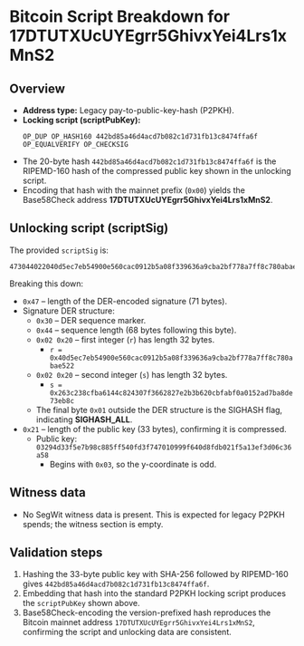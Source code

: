 # Bitcoin Script Breakdown for 17DTUTXUcUYEgrr5GhivxYei4Lrs1xMnS2

## Overview
- **Address type:** Legacy pay-to-public-key-hash (P2PKH).
- **Locking script (scriptPubKey):**
  ```
  OP_DUP OP_HASH160 442bd85a46d4acd7b082c1d731fb13c8474ffa6f OP_EQUALVERIFY OP_CHECKSIG
  ```
- The 20-byte hash `442bd85a46d4acd7b082c1d731fb13c8474ffa6f` is the RIPEMD-160 hash of the compressed public key shown in the unlocking script.
- Encoding that hash with the mainnet prefix (`0x00`) yields the Base58Check address **17DTUTXUcUYEgrr5GhivxYei4Lrs1xMnS2**.

## Unlocking script (scriptSig)
The provided `scriptSig` is:
```
473044022040d5ec7eb54900e560cac0912b5a08f339636a9cba2bf778a7ff8c780abae5220220263c238cfba6144c824307f3662827e2b3b620cbfabf0a0152ad7ba8de73eb8c012103294d33f5e7b98c885ff540fd3f747010999f640d8fdb021f5a13ef3d06c36a58
```
Breaking this down:
- `0x47` – length of the DER-encoded signature (71 bytes).
- Signature DER structure:
  - `0x30` – DER sequence marker.
  - `0x44` – sequence length (68 bytes following this byte).
  - `0x02 0x20` – first integer (`r`) has length 32 bytes.
    - `r = 0x40d5ec7eb54900e560cac0912b5a08f339636a9cba2bf778a7ff8c780abae522`
  - `0x02 0x20` – second integer (`s`) has length 32 bytes.
    - `s = 0x263c238cfba6144c824307f3662827e2b3b620cbfabf0a0152ad7ba8de73eb8c`
  - The final byte `0x01` outside the DER structure is the SIGHASH flag, indicating **SIGHASH_ALL**.
- `0x21` – length of the public key (33 bytes), confirming it is compressed.
  - Public key: `03294d33f5e7b98c885ff540fd3f747010999f640d8fdb021f5a13ef3d06c36a58`
    - Begins with `0x03`, so the y-coordinate is odd.

## Witness data
- No SegWit witness data is present. This is expected for legacy P2PKH spends; the witness section is empty.

## Validation steps
1. Hashing the 33-byte public key with SHA-256 followed by RIPEMD-160 gives `442bd85a46d4acd7b082c1d731fb13c8474ffa6f`.
2. Embedding that hash into the standard P2PKH locking script produces the `scriptPubKey` shown above.
3. Base58Check-encoding the version-prefixed hash reproduces the Bitcoin mainnet address `17DTUTXUcUYEgrr5GhivxYei4Lrs1xMnS2`, confirming the script and unlocking data are consistent.
